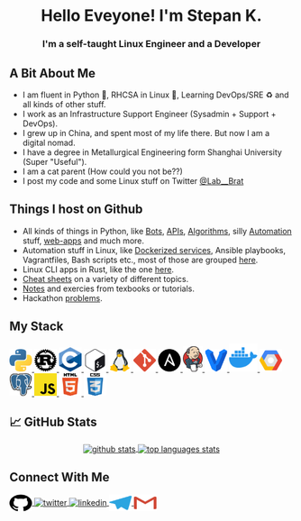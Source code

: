 <h1 align="center"> Hello Eveyone! I'm Stepan K. </h1>

<h3 align="center"> I'm a self-taught Linux Engineer and a Developer </h3>

## A Bit About Me

* I am fluent in Python 🐍, RHCSA in Linux 🐧, Learning DevOps/SRE ♻ and all kinds of other stuff.
* I work as an Infrastructure Support Engineer (Sysadmin + Support + DevOps).
* I grew up in China, and spent most of my life there. But now I am a digital nomad.
* I have a degree in Metallurgical Engineering form Shanghai University (Super "Useful").
* I am a cat parent (How could you not be??)
* I post my code and some Linux stuff on Twitter [@Lab__Brat](https://twitter.com/Lab__Brat)

## Things I host on Github
* All kinds of things in Python, like [Bots](https://github.com/Lab-Brat/pebbles_bot), [APIs](https://github.com/Lab-Brat/lichess), [Algorithms](https://github.com/Lab-Brat/tsp), silly [Automation](https://github.com/Lab-Brat/autocommitter) stuff, [web-apps](https://github.com/Lab-Brat/flask_masque) and much more.
* Automation stuff in Linux, like [Dockerized services](https://github.com/Lab-Brat/rsyslog_server), Ansible playbooks, Vagrantfiles, Bash scripts etc., most of those are grouped [here](https://github.com/Lab-Brat/linux_scripts).
* Linux CLI apps in Rust, like the one [here](https://github.com/Lab-Brat/ego).
* [Cheat sheets](https://github.com/Lab-Brat/cheatsheets) on a variety of different topics.
* [Notes](https://github.com/Lab-Brat/c_exercises) and exercies from texbooks or tutorials.
* Hackathon [problems](https://github.com/Lab-Brat/RED_OS_Welcome).

## My Stack
<p align="left"> 
  <a href="https://www.python.org" target="_blank"> 
    <img src="https://github.com/Lab-Brat/Lab-Brat/blob/main/icons/python.svg" alt="python" width="40" height="40"/> 
  </a> 
  <a href="https://www.rust-lang.org/" target="_blank">
    <img src="https://github.com/Lab-Brat/Lab-Brat/blob/main/icons/rust.svg" alt="rust" width="40" height="40"/>
  </a>
  <a href="https://en.cppreference.com/w/" target="_blank">
    <img src="https://github.com/Lab-Brat/Lab-Brat/blob/main/icons/c.png" alt="c" width="40" height="43"/>
  </a>
  <a href="https://www.gnu.org/software/bash/" target="_blank"> 
    <img src="https://github.com/Lab-Brat/Lab-Brat/blob/main/icons/bash.svg" alt="bash" width="40" height="40"/> 
  </a>
  <a href="https://www.linux.org/" target="_blank"> 
    <img src="https://github.com/Lab-Brat/Lab-Brat/blob/main/icons/linux.svg" alt="linux" width="40" height="40"/> 
  </a>
  <a href="https://git-scm.com/" target="_blank"> 
    <img src="https://github.com/Lab-Brat/Lab-Brat/blob/main/icons/git.svg" alt="git" width="40" height="40"/> 
  </a>
  <a href="https://www.ansible.com" target="_blank"> 
    <img src="https://github.com/Lab-Brat/Lab-Brat/blob/main/icons/ansible.svg" alt="ansible" width="40" height="40"/> 
  </a> 
  <a href="https://www.jenkins.io"> 
    <img src="https://github.com/Lab-Brat/Lab-Brat/blob/main/icons/jenkins.png" alt="jenkins" width="35" height="45"/> 
  </a> 
  <a href="https://www.vagrantup.com/" target="_blank"> 
    <img src="https://github.com/Lab-Brat/Lab-Brat/blob/main/icons/vagrant.svg" alt="vagrant" width="40" height="40"/> 
  </a> 
  <a href="https://www.docker.com"> 
    <img src="https://github.com/Lab-Brat/Lab-Brat/blob/main/icons/docker.svg" alt="docker" width="50" height="50"/> 
  </a> 
  <a href="https://cloud.google.com/">
    <img src="https://github.com/Lab-Brat/Lab-Brat/blob/main/icons/gcp.svg" alt="gcp width="40" height="40"/"
  </a>
  <a href="https://www.postgresql.org/" target="_blank"> 
    <img src="https://github.com/Lab-Brat/Lab-Brat/blob/main/icons/postgresql.svg" alt="postgresql" width="40" height="40"/> 
  </a>
  <a href="https://developer.mozilla.org/en-US/docs/Web/JavaScript" target="_blank"> 
    <img src="https://github.com/Lab-Brat/Lab-Brat/blob/main/icons/javascript.svg" alt="javascript" width="40" height="40"/> 
  </a>
  <a href="https://www.w3.org/html/" target="_blank"> 
    <img src="https://github.com/Lab-Brat/Lab-Brat/blob/main/icons/html.svg" alt="html5" width="40" height="40"/>
  </a>
  <a href="https://www.w3schools.com/css/" target="_blank"> 
    <img src="https://github.com/Lab-Brat/Lab-Brat/blob/main/icons/css.svg" alt="css3" width="40" height="40"/> 
  </a>
</p>

## &#x1f4c8; GitHub Stats
<p align="center">
  <a href="https://github.com/Lab-Brat">
    <img height="200px"width="55%" align="center" alt="github stats" src="https://github-readme-stats.vercel.app/api?username=Lab-Brat&include_all_commits=true&count_private=true&show_icons=true&theme=swift" />
  </a>
  <a href="https://github.com/Lab-Brat">
    <img height="200px" width="40%" alt="top languages stats" align="center" src="https://github-readme-stats.vercel.app/api/top-langs/?username=Lab-Brat&langs_count=8&layout=compact&theme=swift" />
  </a>
</p>

## Connect With Me

<p align="left">
  <a href="https://www.github.com/Lab-Brat" target="_blank">
    <img align="center" src="https://raw.githubusercontent.com/sagarchoudhary96/sagarchoudhary96/main/icons/github.svg" alt="github" height="30" width="40" />
  </a>
  <a href="https://twitter.com/Lab__Brat" target="_blank">
    <img align="center" src="https://raw.githubusercontent.com/rahuldkjain/github-profile-readme-generator/master/src/images/icons/Social/twitter.svg" alt="twitter" height="30" width="40" />
  </a>
  <a href="https://www.linkedin.com/in/stepan-kulikov-v/" target="_blank">
    <img align="center" src="https://raw.githubusercontent.com/rahuldkjain/github-profile-readme-generator/master/src/images/icons/Social/linked-in-alt.svg" alt="linkedin" height="30" width="40" />
  </a>
  <a href="https://t.me/Lab_Brat" target="_blank">
    <img align="center" src="https://raw.githubusercontent.com/sagarchoudhary96/sagarchoudhary96/main/icons/telegram.svg" alt="telegram" height="30" width="40" />
  </a>
  <a href="mailto:kulikov.stepan.v@gmail.com" target="_blank">
    <img align="center" src="https://raw.githubusercontent.com/sagarchoudhary96/sagarchoudhary96/main/icons/gmail.svg" alt="gmail" height="30" width="40" />
  </a>
</p>
<br>

